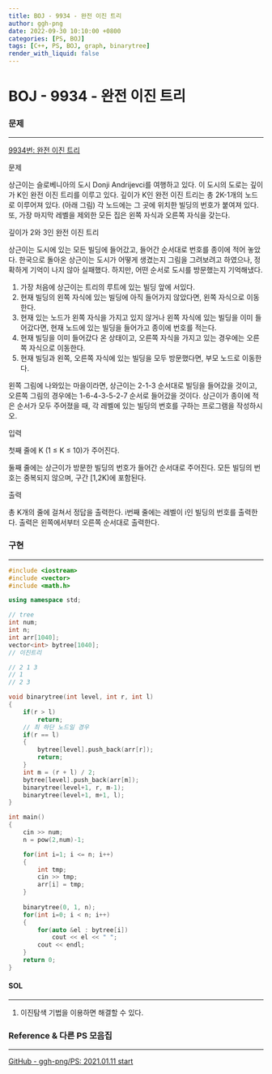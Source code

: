 ```yaml
---
title: BOJ - 9934 - 완전 이진 트리 
author: ggh-png
date: 2022-09-30 10:10:00 +0800
categories: [PS, BOJ]
tags: [C++, PS, BOJ, graph, binarytree]
render_with_liquid: false
---
```


# BOJ - 9934 - 완전 이진 트리

### 문제

---

[9934번: 완전 이진 트리](https://www.acmicpc.net/problem/9934)

문제

상근이는 슬로베니아의 도시 Donji Andrijevci를 여행하고 있다. 이 도시의 도로는 깊이가 K인 완전 이진 트리를 이루고 있다. 깊이가 K인 완전 이진 트리는 총 2K-1개의 노드로 이루어져 있다. (아래 그림) 각 노드에는 그 곳에 위치한 빌딩의 번호가 붙여져 있다. 또, 가장 마지막 레벨을 제외한 모든 집은 왼쪽 자식과 오른쪽 자식을 갖는다.

깊이가 2와 3인 완전 이진 트리

상근이는 도시에 있는 모든 빌딩에 들어갔고, 들어간 순서대로 번호를 종이에 적어 놓았다. 한국으로 돌아온 상근이는 도시가 어떻게 생겼는지 그림을 그려보려고 하였으나, 정확하게 기억이 나지 않아 실패했다. 하지만, 어떤 순서로 도시를 방문했는지 기억해냈다.

1. 가장 처음에 상근이는 트리의 루트에 있는 빌딩 앞에 서있다.
2. 현재 빌딩의 왼쪽 자식에 있는 빌딩에 아직 들어가지 않았다면, 왼쪽 자식으로 이동한다.
3. 현재 있는 노드가 왼쪽 자식을 가지고 있지 않거나 왼쪽 자식에 있는 빌딩을 이미 들어갔다면, 현재 노드에 있는 빌딩을 들어가고 종이에 번호를 적는다.
4. 현재 빌딩을 이미 들어갔다 온 상태이고, 오른쪽 자식을 가지고 있는 경우에는 오른쪽 자식으로 이동한다.
5. 현재 빌딩과 왼쪽, 오른쪽 자식에 있는 빌딩을 모두 방문했다면, 부모 노드로 이동한다.

왼쪽 그림에 나와있는 마을이라면, 상근이는 2-1-3 순서대로 빌딩을 들어갔을 것이고, 오른쪽 그림의 경우에는 1-6-4-3-5-2-7 순서로 들어갔을 것이다. 상근이가 종이에 적은 순서가 모두 주어졌을 때, 각 레벨에 있는 빌딩의 번호를 구하는 프로그램을 작성하시오.

입력

첫째 줄에 K (1 ≤ K ≤ 10)가 주어진다.

둘째 줄에는 상근이가 방문한 빌딩의 번호가 들어간 순서대로 주어진다. 모든 빌딩의 번호는 중복되지 않으며, 구간 [1,2K)에 포함된다.

출력

총 K개의 줄에 걸쳐서 정답을 출력한다. i번째 줄에는 레벨이 i인 빌딩의 번호를 출력한다. 출력은 왼쪽에서부터 오른쪽 순서대로 출력한다.

### 구현

---

```cpp
#include <iostream>
#include <vector>
#include <math.h>

using namespace std;

// tree
int num;
int n;
int arr[1040];
vector<int> bytree[1040];
// 이진트리  

// 2 1 3
// 1 
// 2 3 

void binarytree(int level, int r, int l)
{
    if(r > l)
        return;
    // 최 하단 노드일 경우 
    if(r == l)
    {
        bytree[level].push_back(arr[r]);
        return;
    }
    int m = (r + l) / 2;
    bytree[level].push_back(arr[m]);
    binarytree(level+1, r, m-1);
    binarytree(level+1, m+1, l);
}

int main()
{
    cin >> num;
    n = pow(2,num)-1;

    for(int i=1; i <= n; i++)
    {
        int tmp;
        cin >> tmp;
        arr[i] = tmp;
    }
  
    binarytree(0, 1, n);
    for(int i=0; i < n; i++)
    {
        for(auto &el : bytree[i])
            cout << el << " ";
        cout << endl;
    }
    return 0;
}
```

#### SOL

---

1. 이진탐색 기법을 이용하면 해결할 수 있다. 

### Reference & 다른 PS 모음집

---

[GitHub - ggh-png/PS: 2021.01.11 start](https://github.com/ggh-png/PS)
